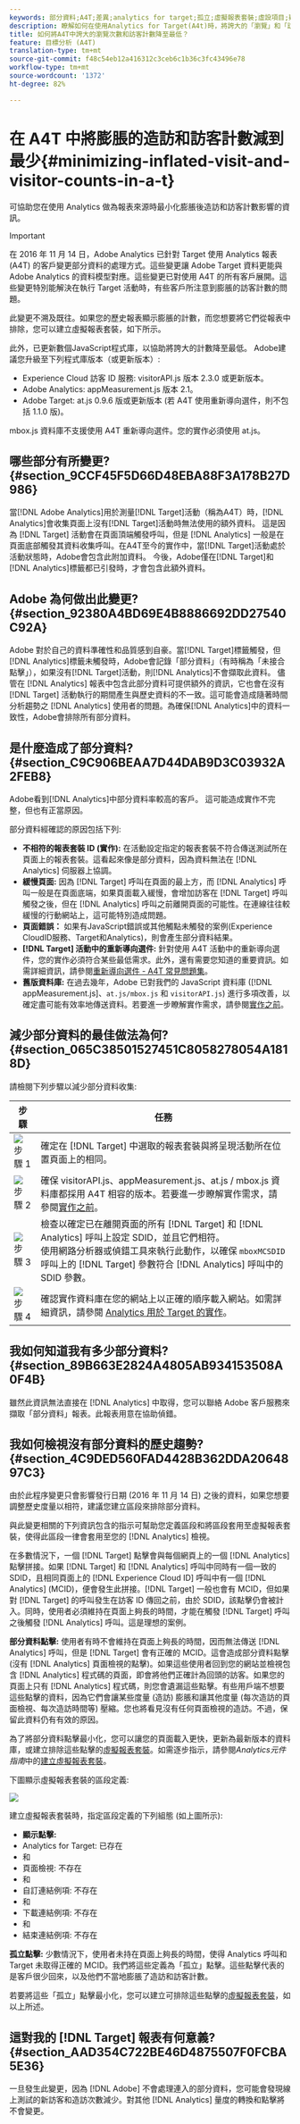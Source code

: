 ```yaml
---
keywords: 部分資料;A4T;差異;analytics for target;孤立;虛擬報表套裝;虛設項目;疑難排解;未拼接;膨脹;未指定
description: 瞭解如何在使用Analytics for Target(A4t)時，將誇大的「瀏覽」和「訪客」計數的影響降到最低。 瞭解「部分資料」是什麼，以及如何減少資料。
title: 如何將A4T中誇大的瀏覽次數和訪客計數降至最低？
feature: 目標分析 (A4T)
translation-type: tm+mt
source-git-commit: f48c54eb12a416312c3ceb6c1b36c3fc43496e78
workflow-type: tm+mt
source-wordcount: '1372'
ht-degree: 82%

---
```



# 在 A4T 中將膨脹的造訪和訪客計數減到最少{#minimizing-inflated-visit-and-visitor-counts-in-a-t}

可協助您在使用 Analytics 做為報表來源時最小化膨脹後造訪和訪客計數影響的資訊。

>[!IMPORTANT]
>在 2016 年 11 月 14 日，Adobe Analytics 已針對 Target 使用 Analytics 報表 (A4T) 的客戶變更部分資料的處理方式。這些變更讓 Adobe Target 資料更能與 Adobe Analytics 的資料模型對應。這些變更已對使用 A4T 的所有客戶展開。這些變更特別能解決在執行 Target 活動時，有些客戶所注意到膨脹的訪客計數的問題。
>
>此變更不溯及既往。如果您的歷史報表顯示膨脹的計數，而您想要將它們從報表中排除，您可以建立虛擬報表套裝，如下所示。
>
>此外，已更新數個JavaScript程式庫，以協助將誇大的計數降至最低。 Adobe建議您升級至下列程式庫版本（或更新版本）:
>
>* Experience Cloud 訪客 ID 服務: visitorAPI.js 版本 2.3.0 或更新版本。
>* Adobe Analytics: appMeasurement.js 版本 2.1。
>* Adobe Target: at.js 0.9.6 版或更新版本 (若 A4T 使用重新導向選件，則不包括 1.1.0 版)。

>
>  
mbox.js 資料庫不支援使用 A4T 重新導向選件。您的實作必須使用 at.js。

## 哪些部分有所變更? {#section_9CCF45F5D66D48EBA88F3A178B27D986}

當[!DNL Adobe Analytics]用於測量[!DNL Target]活動（稱為A4T）時，[!DNL Analytics]會收集頁面上沒有[!DNL Target]活動時無法使用的額外資料。 這是因為 [!DNL Target] 活動會在頁面頂端觸發呼叫，但是 [!DNL Analytics] 一般是在頁面底部觸發其資料收集呼叫。在A4T至今的實作中，當[!DNL Target]活動處於活動狀態時，Adobe會包含此附加資料。 今後，Adobe僅在[!DNL Target]和[!DNL Analytics]標籤都已引發時，才會包含此額外資料。

## Adobe 為何做出此變更? {#section_92380A4BD69E4B8886692DD27540C92A}

Adobe 對於自己的資料準確性和品質感到自豪。當[!DNL Target]標籤觸發，但[!DNL Analytics]標籤未觸發時，Adobe會記錄「部分資料」（有時稱為「未接合點擊」），如果沒有[!DNL Target]活動，則[!DNL Analytics]不會擷取此資料。 儘管在 [!DNL Analytics] 報表中包含此部分資料可提供額外的資訊，它也會在沒有 [!DNL Target] 活動執行的期間產生與歷史資料的不一致。這可能會造成隨著時間分析趨勢之 [!DNL Analytics] 使用者的問題。為確保[!DNL Analytics]中的資料一致性，Adobe會排除所有部分資料。

## 是什麼造成了部分資料? {#section_C9C906BEAA7D44DAB9D3C03932A2FEB8}

Adobe看到[!DNL Analytics]中部分資料率較高的客戶。 這可能造成實作不完整，但也有正當原因。

部分資料經確認的原因包括下列:

* **不相符的報表套裝 ID (實作):** 在活動設定指定的報表套裝不符合傳送測試所在頁面上的報表套裝。這看起來像是部分資料，因為資料無法在 [!DNL Analytics] 伺服器上協調。
* **緩慢頁面:** 因為 [!DNL Target] 呼叫在頁面的最上方，而 [!DNL Analytics] 呼叫一般是在頁面底端，如果頁面載入緩慢，會增加訪客在 [!DNL Target] 呼叫觸發之後，但在 [!DNL Analytics] 呼叫之前離開頁面的可能性。在連線往往較緩慢的行動網站上，這可能特別造成問題。
* **頁面錯誤：** 如果有JavaScript錯誤或其他觸點未觸發的案例(Experience CloudID服務、Target和Analytics)，則會產生部分資料結果。
* **[!DNL Target] 活動中的重新導向選件:** 針對使用 A4T 活動中的重新導向選件，您的實作必須符合某些最低需求。此外，還有需要您知道的重要資訊。如需詳細資訊，請參閱[重新導向選件 - A4T 常見問題集](/help/c-integrating-target-with-mac/a4t/r-a4t-faq/a4t-faq-redirect-offers.md#section_FA9384C2AA9D41EDBCE263FFFD1D9B58)。
* **舊版資料庫:** 在過去幾年，Adobe 已對我們的 JavaScript 資料庫 ([!DNL appMeasurement.js]、`at.js/mbox.js` 和 `visitorAPI.js`) 進行多項改善，以確定盡可能有效率地傳送資料。若要進一步瞭解實作需求，請參閱[實作之前](/help/c-integrating-target-with-mac/a4t/before-implement.md#concept_046BC89C03044417A30B63CE34C22543)。

## 減少部分資料的最佳做法為何? {#section_065C38501527451C8058278054A1818D}

請檢閱下列步驟以減少部分資料收集:

| 步驟 | 任務 |
| --- | --- |
| ![步驟 1](assets/step1_icon.png) | 確定在 [!DNL Target] 中選取的報表套裝與將呈現活動所在位置頁面上的相同。 |
| ![步驟 2](assets/step2_icon.png) | 確保 visitorAPI.js、appMeasurement.js、at.js / mbox.js 資料庫都採用 A4T 相容的版本。若要進一步瞭解實作需求，請參閱[實作之前](/help/c-integrating-target-with-mac/a4t/before-implement.md)。 |
| ![步驟 3](assets/step3_icon.png) | 檢查以確定已在離開頁面的所有 [!DNL Target] 和 [!DNL Analytics] 呼叫上設定 SDID，並且它們相符。<br/>使用網路分析器或偵錯工具來執行此動作，以確保 `mboxMCSDID` 呼叫上的 [!DNL Target] 參數符合 [!DNL Analytics] 呼叫中的 SDID 參數。 |
| ![步驟 4](assets/step4_icon.png) | 確認實作資料庫在您的網站上以正確的順序載入網站。如需詳細資訊，請參閱 [Analytics 用於 Target 的實作](/help/c-integrating-target-with-mac/a4t/a4timplementation.md)。 |

## 我如何知道我有多少部分資料? {#section_89B663E2824A4805AB934153508A0F4B}

雖然此資訊無法直接在 [!DNL Analytics] 中取得，您可以聯絡 Adobe 客戶服務來擷取「部分資料」報表。此報表用意在協助偵錯。

## 我如何檢視沒有部分資料的歷史趨勢? {#section_4C9DED560FAD4428B362DDA2064897C3}

由於此程序變更只會影響發行日期 (2016 年 11 月 14 日) 之後的資料，如果您想要調整歷史度量以相符，建議您建立區段來排除部分資料。

與此變更相關的下列資訊包含的指示可幫助您定義區段和將區段套用至虛擬報表套裝，使得此區段一律會套用至您的 [!DNL Analytics] 檢視。

在多數情況下，一個 [!DNL Target] 點擊會與每個網頁上的一個 [!DNL Analytics] 點擊拼接。如果 [!DNL Target] 和 [!DNL Analytics] 呼叫中同時有一個一致的 SDID，且相同頁面上的 [!DNL Experience Cloud ID] 呼叫中有一個 [!DNL Analytics] (MCID)，便會發生此拼接。[!DNL Target] 一般也會有 MCID，但如果對 [!DNL Target] 的呼叫發生在訪客 ID 傳回之前，由於 SDID，該點擊仍會被計入。同時，使用者必須維持在頁面上夠長的時間，才能在觸發 [!DNL Target] 呼叫之後觸發 [!DNL Analytics] 呼叫。這是理想的案例。

**部分資料點擊:** 使用者有時不會維持在頁面上夠長的時間，因而無法傳送 [!DNL Analytics] 呼叫，但是 [!DNL Target] 會有正確的 MCID。這會造成部分資料點擊 (沒有 [!DNL Analytics] 頁面檢視的點擊)。如果這些使用者回到您的網站並檢視包含 [!DNL Analytics] 程式碼的頁面，即會將他們正確計為回頭的訪客。如果您的頁面上只有 [!DNL Analytics] 程式碼，則您會遺漏這些點擊。有些用戶端不想要這些點擊的資料，因為它們會讓某些度量 (造訪) 膨脹和讓其他度量 (每次造訪的頁面檢視、每次造訪時間等) 壓縮。您也將看見沒有任何頁面檢視的造訪。不過，保留此資料仍有有效的原因。

為了將部分資料點擊最小化，您可以讓您的頁面載入更快，更新為最新版本的資料庫，或建立排除這些點擊的[虛擬報表套裝](https://experienceleague.adobe.com/docs/analytics/components/virtual-report-suites/vrs-workflow/vrs-create.html)。如需逐步指示，請參閱&#x200B;*Analytics元件指南*&#x200B;中的[建立虛擬報表套裝](https://experienceleague.adobe.com/docs/analytics/components/virtual-report-suites/vrs-workflow/vrs-create.html)。

下圖顯示虛擬報表套裝的區段定義:

![](assets/ts_a4t.png)

建立虛擬報表套裝時，指定區段定義的下列組態 (如上圖所示):

* **顯示點擊:**
* Analytics for Target: 已存在
* 和
* 頁面檢視: 不存在
* 和
* 自訂連結例項: 不存在
* 和
* 下載連結例項: 不存在
* 和
* 結束連結例項: 不存在

**孤立點擊:** 少數情況下，使用者未持在頁面上夠長的時間，使得 Analytics 呼叫和 Target 未取得正確的 MCID。我們將這些定義為「孤立」點擊。這些點擊代表的是客戶很少回來，以及他們不當地膨脹了造訪和訪客計數。

若要將這些「孤立」點擊最小化，您可以建立可排除這些點擊的[虛擬報表套裝](https://experienceleague.adobe.com/docs/analytics/components/virtual-report-suites/vrs-workflow/vrs-create.html)，如以上所述。

## 這對我的 [!DNL Target] 報表有何意義? {#section_AAD354C722BE46D4875507F0FCBA5E36}

一旦發生此變更，因為 [!DNL Adobe] 不會處理連入的部分資料，您可能會發現線上測試的新訪客和造訪次數減少。對其他 [!DNL Analytics] 量度的轉換和點擊將不會變更。
